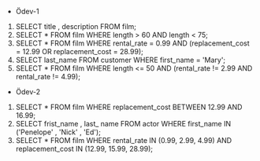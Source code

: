* Ödev-1
1. SELECT title , description FROM film;
2. SELECT * FROM film WHERE length > 60 AND length < 75;
3. SELECT * FROM film  WHERE rental_rate = 0.99 AND (replacement_cost = 12.99 OR replacement_cost = 28.99);
4. SELECT last_name FROM customer WHERE first_name = 'Mary';
5. SELECT * FROM film WHERE length <= 50 AND (rental_rate != 2.99 AND rental_rate != 4.99);
* Ödev-2
1. SELECT * FROM film WHERE replacement_cost BETWEEN 12.99 AND 16.99;
2. SELECT frist_name , last_ name FROM actor WHERE first_name IN ('Penelope' , 'Nick' , 'Ed');
3. SELECT * FROM film WHERE rental_rate IN (0.99, 2.99, 4.99) AND replacement_cost IN (12.99, 15.99, 28.99);

